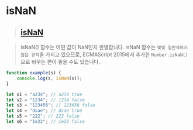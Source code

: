 # isNaN

>## [isNaN](https://developer.mozilla.org/ko/docs/Web/JavaScript/Reference/Global_Objects/isNaN)

>isNaN() 함수는 어떤 값이 NaN인지 판별합니다. isNaN 함수는 `몇몇 일반적이지 않은 규칙`을 가지고 있으므로, ECMAScript 2015에서 추가한 `Number.isNaN()`으로 바꾸는 편이 좋을 수도 있습니다.

```js
function example(s) {
    console.log(s, isNaN(s));
}

let s1 = "a234"; // a234 true
let s2 = "1234"; // 1234 false
let s3 = "123456"; // 123456 false
let s4 = "dsae"; // dsae true
let s5 = "222"; // 222 false
let s6 = "1e22"; // 1e22 false
```